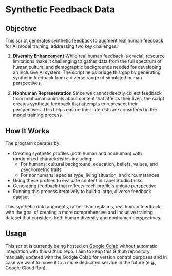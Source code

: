 # Synthetic Feedback Data

## Objective
This script generates synthetic feedback to augment real human feedback for AI model training, addressing two key challenges:

1. **Diversity Enhancement**
While real human feedback is crucial, resource limitations make it challenging to gather data from the full spectrum of human cultural and demographic backgrounds needed for developing an inclusive AI system. The script helps bridge this gap by generating synthetic feedback from a diverse range of simulated human perspectives.

2. **Nonhuman Representation**
Since we cannot directly collect feedback from nonhuman animals about content that affects their lives, the script creates synthetic feedback that attempts to represent their perspectives. This helps ensure their interests are considered in the model training process.

## How It Works

The program operates by:

- Creating synthetic profiles (both human and nonhuman) with randomized characteristics including:
  - For humans: cultural background, education, beliefs, values, and psychometric traits
  - For nonhumans: species type, living situation, and circumstances
- Using these profiles to evaluate content in Label Studio tasks
- Generating feedback that reflects each profile's unique perspective
- Running this process iteratively to build a large, diverse feedback dataset

This synthetic data augments, rather than replaces, real human feedback, with the goal of creating a more comprehensive and inclusive training dataset that considers both human diversity and nonhuman perspectives.

## Usage

This script is currently being hosted on [Google Colab](https://colab.research.google.com/drive/1P12107jmzjMoKGL4hW-ux6xV2rW152de?usp=sharing#scrollTo=q8-tS2ptxM1m) without automatic integration with this Github repo. I aim to keep this Github repository manually updated with the Google Colab for version control purposes and in case we want to move it to a more dedicated service in the future (e.g., Google Cloud Run).
